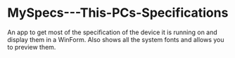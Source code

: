 # MySpecs---This-PCs-Specifications
An app to get most of the specification of the device it is running on and display them in a WinForm. Also shows all the system fonts and allows you to preview them.
